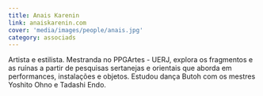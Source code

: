 ```yaml
---
title: Anais Karenin
link: anaiskarenin.com
cover: 'media/images/people/anais.jpg'
category: associads
---
```

Artista e estilista. Mestranda no PPGArtes - UERJ, explora os fragmentos e as ruínas a partir de pesquisas sertanejas e orientais que aborda em performances, instalações e objetos. Estudou dança Butoh com os mestres Yoshito Ohno e Tadashi Endo.
